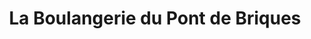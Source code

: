 ---
title: "La Boulangerie du Pont de Briques"
url: /isques/la-boulangerie-du-pont-de-briques/
shop: Bäckerei
---
